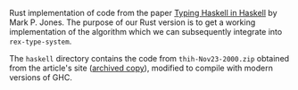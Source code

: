 Rust implementation of code from the paper [Typing Haskell in
Haskell](https://web.cecs.pdx.edu/~mpj/thih/thih.pdf) by Mark P. Jones. The
purpose of our Rust version is to get a working implementation of the algorithm
which we can subsequently integrate into `rex-type-system`.

The `haskell` directory contains the code from `thih-Nov23-2000.zip` obtained
from the article's site ([archived
copy](https://web.archive.org/web/20050505064704/http://www.cse.ogi.edu/~mpj/thih/)),
modified to compile with modern versions of GHC.
